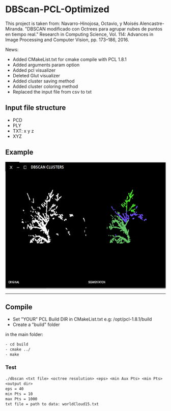 # DBScan-PCL-Optimized

This project is taken from: Navarro-Hinojosa, Octavio, y Moisés Alencastre-Miranda. "DBSCAN modificado con Octrees para agrupar nubes de puntos en tiempo real." 
Research in Computing Science, Vol. 114: Advances in Image Processing and Computer Vision, pp. 173–186, 2016.

News:
* Added CMakeList.txt for cmake compile with PCL 1.8.1
* Added arguments param option
* Added pcl visualizer
* Deleted Glut visualizer
* Added cluster saving method
* Added cluster coloring method
* Replaced the input file from csv to txt

## Input file structure

* PCD
* PLY
* TXT: x y z
* XYZ

## Example
<img src="./example/scan.png" align="center" height="400" width="540"><br>

-------------------
## Compile
* Set "YOUR" PCL Build DIR in CMakeList.txt e.g: /opt/pcl-1.8.1/build
* Create a "build" folder

in the main folder:

    - cd build  
    - cmake ../
    - make
       
        	 
### Test

    ./dbscan <txt file> <octree resolution> <eps> <min Aux Pts> <min Pts> <output dir>
    eps = 40
    min Pts = 10
    max Pts = 1000
    txt file = path to data: worldCloud15.txt



